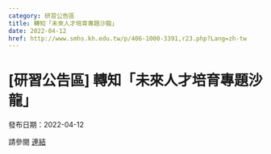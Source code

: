 ```yaml
---
category: 研習公告區
title: 轉知「未來人才培育專題沙龍」
date: 2022-04-12
href: http://www.smhs.kh.edu.tw/p/406-1000-3391,r23.php?Lang=zh-tw
---
```


# [研習公告區] 轉知「未來人才培育專題沙龍」

發布日期：2022-04-12

請參閱 [連結](http://www.smhs.kh.edu.tw/p/406-1000-3391,r23.php?Lang=zh-tw)

